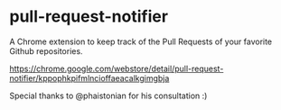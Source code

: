 pull-request-notifier
=====================

A Chrome extension to keep track of the Pull Requests of your favorite Github repositories.

https://chrome.google.com/webstore/detail/pull-request-notifier/kppophkpifmlncioffaeacalkgimgbja

Special thanks to @phaistonian for his consultation :)

